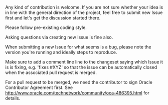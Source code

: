 Any kind of contribution is welcome. If you are not sure whether your idea is in line with 
the general direction of the project, feel free to submit new Issue first and let's get the discussion started there.

Please follow pre-existing coding style.

Asking questions via creating new Issue is fine also.

When submitting a new Issue for what seems is a bug, please note the version you're running and ideally steps to reproduce.

Make sure to add a comment line line to the changeset saying which Issue it is is fixing, e.g. 'fixes #XYZ' so that the issue can be automatically closed when the associated pull request is merged.

For a pull request to be merged, we need the contributor to sign Oracle Contributor Agreement first.
See http://www.oracle.com/technetwork/community/oca-486395.html for details.
